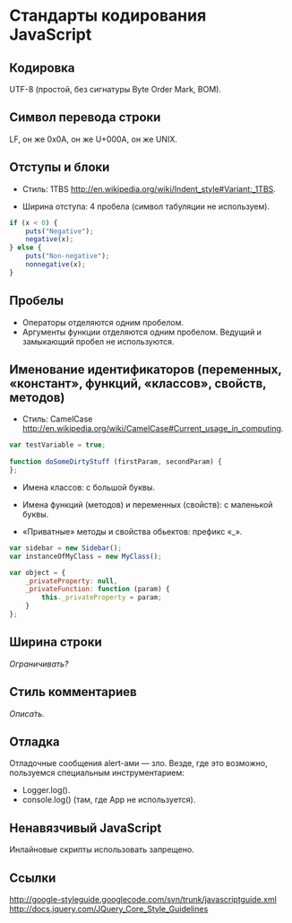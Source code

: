 Стандарты кодирования JavaScript
================================

Кодировка
---------

UTF-8 (простой, без сигнатуры Byte Order Mark, BOM).

Символ перевода строки
----------------------

LF, он же 0x0A, он же U+000A, он же UNIX.

Отступы и блоки
---------------

* Стиль: 1TBS
http://en.wikipedia.org/wiki/Indent_style#Variant:_1TBS.

* Ширина отступа: 4 пробела (символ табуляции не используем).

``` javascript
if (x < 0) {
    puts("Negative");
    negative(x);
} else {
    puts("Non-negative");
    nonnegative(x);
}
```

Пробелы
-------

* Операторы отделяются одним пробелом.
* Аргументы функции отделяются одним пробелом. Ведущий и замыкающий пробел не используются.

Именование идентификаторов (переменных, «констант», функций, «классов», свойств, методов)
-----------------------------------------------------------------------------------------

* Стиль: CamelCase
http://en.wikipedia.org/wiki/CamelCase#Current_usage_in_computing.

``` javascript
var testVariable = true;
 
function doSomeDirtyStuff (firstParam, secondParam) {
};
```

* Имена классов: с большой буквы.

* Имена функций (методов) и переменных (свойств): с маленькой буквы.

* «Приватные» методы и свойства обьектов: префикс «_».

``` javascript
var sidebar = new Sidebar();
var instanceOfMyClass = new MyClass();

var object = {
    _privateProperty: null,
    _privateFunction: function (param) {
        this._privateProperty = param;
    }
};
```

Ширина строки
-------------

*Ограничивать?*

Стиль комментариев
------------------

*Описа́ть.*

Отладка
-------

Отладочные сообщения alert-ами — зло. Везде, где это возможно, пользуемся специальным инструментарием:
* Logger.log().
* console.log() (там, где App не используется).

Ненавязчивый JavaScript
-----------------------

Инлайновые скрипты использовать запрещено.

Ссылки
------

http://google-styleguide.googlecode.com/svn/trunk/javascriptguide.xml
http://docs.jquery.com/JQuery_Core_Style_Guidelines
